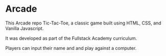 # Arcade
This Arcade repo Tic-Tac-Toe, a classic game built using HTML, CSS, and Vanilla Javascript. 

It was developed as part of the Fullstack Academy curriculum.

Players can input their name and and play against a computer. 

